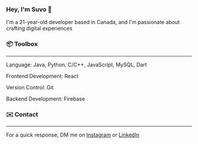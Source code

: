 ### Hey, I'm Suvo 👋

<!--
**sdbanik/sdbanik** is a ✨ _special_ ✨ repository because its `README.md` (this file) appears on your GitHub profile.

Here are some ideas to get you started:

- 🔭 I’m currently working on ...
- 🌱 I’m currently learning ...
- 👯 I’m looking to collaborate on ...
- 🤔 I’m looking for help with ...
- 💬 Ask me about ...
- 📫 How to reach me: ...
- 😄 Pronouns: ...
- ⚡ Fun fact: ...
-->
I'm a 21-year-old developer based in Canada, and I'm passionate about crafting digital experiences


### :package: Toolbox
---------------------------------------------------------------------------------------------------------------

Language: Java, Python, C/C++, JavaScript, MySQL, Dart 

Frontend Development:  React 

Version Control: Git

Backend Development: Firebase


### :envelope: Contact
---------------------------------------------------------------------------------------------------------------

For a quick response, DM me on [Instagram](https://www.instagram.com/suvodip_banik?igsh=dTY4bWt1Yjk5NHp1) or [LinkedIn](https://www.linkedin.com/in/suvodipbanik/)



